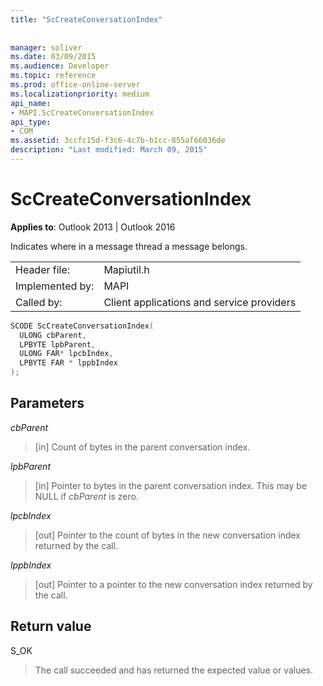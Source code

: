 ```yaml
---
title: "ScCreateConversationIndex"
 
 
manager: soliver
ms.date: 03/09/2015
ms.audience: Developer
ms.topic: reference
ms.prod: office-online-server
ms.localizationpriority: medium
api_name:
- MAPI.ScCreateConversationIndex
api_type:
- COM
ms.assetid: 3ccfc15d-f3c6-4c7b-b1cc-855af66036de
description: "Last modified: March 09, 2015"
---
```


# ScCreateConversationIndex

  
  
**Applies to**: Outlook 2013 | Outlook 2016 
  
Indicates where in a message thread a message belongs. 
  
|||
|:-----|:-----|
|Header file:  <br/> |Mapiutil.h  <br/> |
|Implemented by:  <br/> |MAPI  <br/> |
|Called by:  <br/> |Client applications and service providers  <br/> |
   
```cpp
SCODE ScCreateConversationIndex(
  ULONG cbParent,
  LPBYTE lpbParent,
  ULONG FAR* lpcbIndex,
  LPBYTE FAR * lppbIndex
);
```

## Parameters

 _cbParent_
  
> [in] Count of bytes in the parent conversation index.
    
 _lpbParent_
  
> [in] Pointer to bytes in the parent conversation index. This may be NULL if  _cbParent_ is zero. 
    
 _lpcbIndex_
  
> [out] Pointer to the count of bytes in the new conversation index returned by the call. 
    
 _lppbIndex_
  
> [out] Pointer to a pointer to the new conversation index returned by the call.
    
## Return value

S_OK 
  
> The call succeeded and has returned the expected value or values.
    

